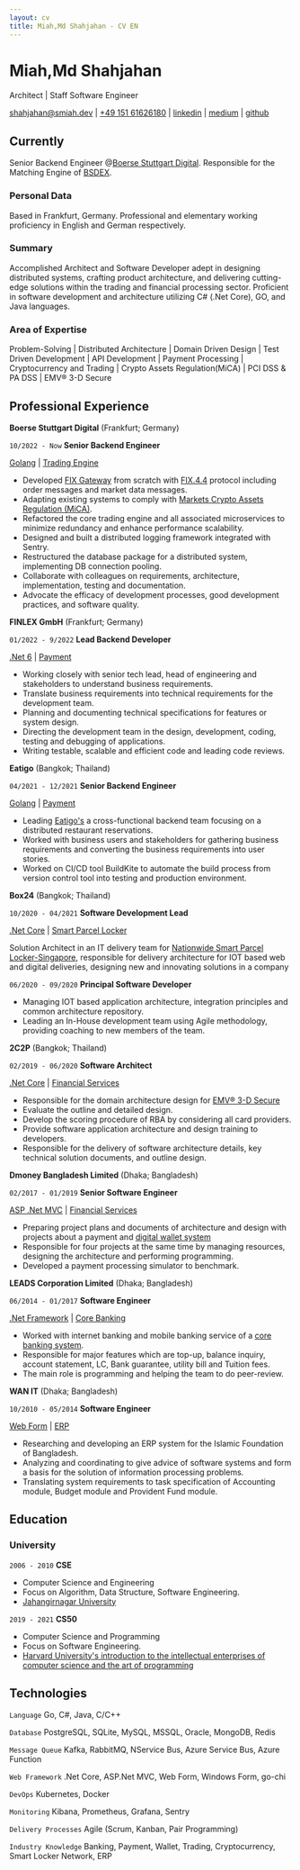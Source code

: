 ```yaml
---
layout: cv
title: Miah,Md Shahjahan - CV EN
---
```

# Miah,Md Shahjahan
Architect | Staff Software Engineer

<div id="webaddress">
  <a href="mailto:shahjahan@smiah.dev">shahjahan@smiah.dev</a>
| <a href="tel:+4915141990579">+49 151 61626180</a>
| <a href="https://www.linkedin.com/in/hasan-shahjahan/">linkedin</a>
| <a href="https://medium.com/@hasanshahjahan">medium</a>
| <a href="https://github.com/mdshahjahanmiah">github</a>
</div>


## Currently

Senior Backend Engineer @[Boerse Stuttgart Digital](https://www.bsdigital.com/en/). Responsible for the Matching Engine of [BSDEX](https://www.bsdex.de/en/).

### Personal Data

Based in Frankfurt, Germany. Professional and elementary working proficiency in English and German respectively.

### Summary

Accomplished Architect and Software Developer adept in designing distributed systems, crafting product architecture, and delivering cutting-edge solutions within the trading and financial processing sector. Proficient in software development and architecture utilizing C# (.Net Core), GO, and Java languages.

### Area of Expertise
Problem-Solving | Distributed Architecture | Domain Driven Design | Test Driven Development | API Development | Payment Processing | Cryptocurrency and Trading | Crypto Assets Regulation(MiCA) | PCI DSS & PA DSS | EMV® 3-D Secure 


## Professional Experience

__Boerse Stuttgart Digital__ (Frankfurt; Germany)

`10/2022 - Now`
__Senior Backend Engineer__
<div id="webaddress">
  <a href="https://go.dev/">Golang</a>
| <a href="https://www.boerse-stuttgart.de/">Trading Engine</a>
</div>

- Developed [FIX Gateway](https://docs.bsdex.de/#section/fix-api) from scratch with [FIX.4.4](https://www.fixtrading.org/standards/fix-4-4/) protocol including order messages and market data messages.
- Adapting existing systems to comply with [Markets Crypto Assets Regulation (MiCA)](https://www.esma.europa.eu/esmas-activities/digital-finance-and-innovation/markets-crypto-assets-regulation-mica).
- Refactored the core trading engine and all associated microservices to minimize redundancy and enhance performance scalability.
- Designed and built a distributed logging framework integrated with Sentry.
- Restructured the database package for a distributed system, implementing DB connection pooling.
- Collaborate with colleagues on requirements, architecture, implementation, testing
  and documentation.
- Advocate the efficacy of development processes, good development practices, and
  software quality.

__FINLEX GmbH__ (Frankfurt; Germany)

`01/2022 - 9/2022`
__Lead Backend Developer__
<div id="webaddress">
  <a href="https://learn.microsoft.com/de-de/dotnet/core/whats-new/dotnet-6">.Net 6</a>
| <a href="https://finlex.io/en/">Payment</a>
</div>

- Working closely with senior tech lead, head of engineering and stakeholders to understand business requirements.
- Translate business requirements into technical requirements for the development team.
- Planning and documenting technical specifications for features or system design.
- Directing the development team in the design, development, coding, testing and debugging of applications.
- Writing testable, scalable and efficient code and leading code reviews.

__Eatigo__ (Bangkok; Thailand)

`04/2021 - 12/2021`
__Senior Backend Engineer__
<div id="webaddress">
  <a href="https://go.dev/">Golang</a>
| <a href="https://eatigo.com/">Payment</a>
</div>

- Leading [Eatigo's](https://eatigo.com/) a cross-functional backend team focusing on a distributed restaurant reservations.
- Worked with business users and stakeholders for gathering business requirements and converting the business requirements into user stories.
- Worked on CI/CD tool BuildKite to automate the build process from version control tool into testing and production environment.

__Box24__ (Bangkok; Thailand)

`10/2020 - 04/2021`
__Software Development Lead__
<div id="webaddress">
  <a href="https://learn.microsoft.com/de-de/dotnet/core/whats-new/dotnet-core-3-1">.Net Core</a>
| <a href="https://eatigo.com/">Smart Parcel Locker</a>
</div>

Solution Architect in an IT delivery team for [Nationwide Smart Parcel Locker-Singapore](https://www.imda.gov.sg/resources/press-releases-factsheets-and-speeches/press-releases/2021/nationwide-parcel-locker-network-launched), responsible for delivery architecture for IOT based web and digital deliveries, designing new and innovating solutions in a company

`06/2020 - 09/2020`
__Principal Software Developer__

- Managing IOT based application architecture, integration principles and common architecture repository.
- Leading an In-House development team using Agile methodology, providing coaching to new members of the team.

__2C2P__ (Bangkok; Thailand)

`02/2019 - 06/2020`
__Software Architect__
<div id="webaddress">
  <a href="https://learn.microsoft.com/de-de/dotnet/core/whats-new/dotnet-core-3-1">.Net Core</a>
| <a href="https://developer.2c2p.com/docs/direct-api-method-3ds-card-payment">Financial Services</a>
</div>

- Responsible for the domain architecture design for [EMV® 3-D Secure](https://developer.2c2p.com/docs/direct-api-method-3ds-card-payment)
- Evaluate the outline and detailed design.
- Develop the scoring procedure of RBA by considering all card providers.
- Provide software application architecture and design training to developers.
- Responsible for the delivery of software architecture details, key technical solution documents, and outline design.

__Dmoney Bangladesh Limited__ (Dhaka; Bangladesh)

`02/2017 - 01/2019`
__Senior Software Engineer__
<div id="webaddress">
  <a href="https://learn.microsoft.com/de-de/aspnet/mvc/overview/getting-started/introduction/getting-started">ASP .Net MVC</a>
| <a href="https://www.dmoney.com.bd/service.html">Financial Services</a>
</div>

- Preparing project plans and documents of architecture and design with projects about a payment and [digital wallet system](https://www.dmoney.com.bd/service.html)
- Responsible for four projects at the same time by managing resources, designing the architecture and performing programming.
- Developed a payment processing simulator to benchmark. 

__LEADS Corporation Limited__ (Dhaka; Bangladesh)

`06/2014 - 01/2017`
__Software Engineer__
<div id="webaddress">
  <a href="https://learn.microsoft.com/en-us/dotnet/framework/get-started/">.Net Framework</a>
| <a href="https://www.dmoney.com.bd/service.html">Core Banking</a>
</div>

- Worked with internet banking and mobile banking service of a [core banking system](https://leads.com.bd/).
- Responsible for major features which are top-up, balance inquiry, account statement, LC, Bank guarantee, utility bill and Tuition fees.
- The main role is programming and helping the team to do peer-review.

__WAN IT__ (Dhaka; Bangladesh)

`10/2010 - 05/2014`
__Software Engineer__
<div id="webaddress">
  <a href="https://learn.microsoft.com/en-us/dotnet/framework/get-started/">Web Form</a>
| <a href="https://islamicfoundation.gov.bd/">ERP</a>
</div>

- Researching and developing an ERP system for the Islamic Foundation of Bangladesh.
- Analyzing and coordinating to give advice of software systems and form a basis for the solution of information processing problems.
- Translating system requirements to task specification of Accounting module, Budget module and Provident Fund module.

## Education

### University

`2006 - 2010`
__CSE__

- Computer Science and Engineering
- Focus on Algorithm, Data Structure, Software Engineering.
- [Jahangirnagar University](https://www.juniv.edu/)

`2019 - 2021`
__CS50__

- Computer Science and Programming
- Focus on Software Engineering.
- [Harvard University's introduction to the intellectual enterprises of computer science and the art of programming](https://cs50.harvard.edu/)

## Technologies

`Language`
Go, C#, Java, C/C++

`Database`
PostgreSQL, SQLite, MySQL, MSSQL, Oracle, MongoDB, Redis

`Message Queue`
Kafka, RabbitMQ, NService Bus, Azure Service Bus, Azure Function

`Web Framework`
.Net Core, ASP.Net MVC, Web Form, Windows Form, go-chi

`DevOps`
Kubernetes, Docker

`Monitoring`
Kibana, Prometheus, Grafana, Sentry

`Delivery Processes`
Agile (Scrum, Kanban, Pair Programming)

`Industry Knowledge`
Banking, Payment, Wallet, Trading, Cryptocurrency, Smart Locker Network, ERP